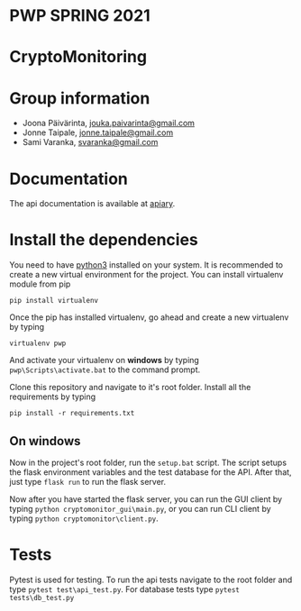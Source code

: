 # PWP SPRING 2021
# CryptoMonitoring
# Group information
* Joona Päivärinta, jouka.paivarinta@gmail.com
* Jonne Taipale, jonne.taipale@gmail.com
* Sami Varanka, svaranka@gmail.com

# Documentation
The api documentation is available at [apiary](https://cryptomonitoringapi.docs.apiary.io/).

# Install the dependencies
You need to have [python3](https://www.python.org/downloads/) installed on your system.
It is recommended to create a new  virtual environment for the project. You can install virtualenv module from pip

```
pip install virtualenv
``` 

Once the pip has installed virtualenv, go ahead and create a new virtualenv by typing 

```
virtualenv pwp
```

And activate your virtualenv on **windows** by typing `pwp\Scripts\activate.bat` to the command prompt.

Clone this repository and navigate to it's root folder. Install all the requirements by typing
```
pip install -r requirements.txt
``` 

## On windows

Now in the project's root folder, run the `setup.bat` script. The script setups the flask environment variables and the test database for the API. After that, just type `flask run` to run the flask server. 

Now after you have started the flask server, you can run the GUI client by typing `python cryptomonitor_gui\main.py`, or you can run CLI client by typing `python cryptomonitor\client.py`.
  

# Tests
Pytest is used for testing.
To run the api tests navigate to the root folder and type `pytest test\api_test.py`.
For database tests type `pytest tests\db_test.py` 
